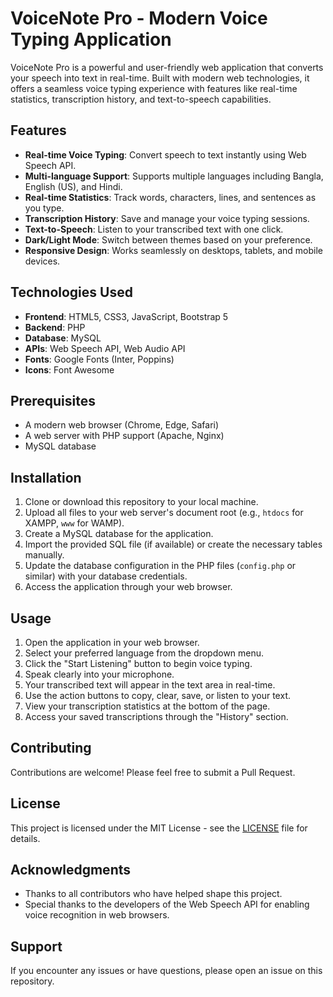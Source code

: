 # VoiceNote Pro - Modern Voice Typing Application

VoiceNote Pro is a powerful and user-friendly web application that converts your speech into text in real-time. Built with modern web technologies, it offers a seamless voice typing experience with features like real-time statistics, transcription history, and text-to-speech capabilities.

## Features

- **Real-time Voice Typing**: Convert speech to text instantly using Web Speech API.
- **Multi-language Support**: Supports multiple languages including Bangla, English (US), and Hindi.
- **Real-time Statistics**: Track words, characters, lines, and sentences as you type.
- **Transcription History**: Save and manage your voice typing sessions.
- **Text-to-Speech**: Listen to your transcribed text with one click.
- **Dark/Light Mode**: Switch between themes based on your preference.
- **Responsive Design**: Works seamlessly on desktops, tablets, and mobile devices.

## Technologies Used

- **Frontend**: HTML5, CSS3, JavaScript, Bootstrap 5
- **Backend**: PHP
- **Database**: MySQL
- **APIs**: Web Speech API, Web Audio API
- **Fonts**: Google Fonts (Inter, Poppins)
- **Icons**: Font Awesome

## Prerequisites

- A modern web browser (Chrome, Edge, Safari)
- A web server with PHP support (Apache, Nginx)
- MySQL database

## Installation

1. Clone or download this repository to your local machine.
2. Upload all files to your web server's document root (e.g., `htdocs` for XAMPP, `www` for WAMP).
3. Create a MySQL database for the application.
4. Import the provided SQL file (if available) or create the necessary tables manually.
5. Update the database configuration in the PHP files (`config.php` or similar) with your database credentials.
6. Access the application through your web browser.

## Usage

1. Open the application in your web browser.
2. Select your preferred language from the dropdown menu.
3. Click the "Start Listening" button to begin voice typing.
4. Speak clearly into your microphone.
5. Your transcribed text will appear in the text area in real-time.
6. Use the action buttons to copy, clear, save, or listen to your text.
7. View your transcription statistics at the bottom of the page.
8. Access your saved transcriptions through the "History" section.

## Contributing

Contributions are welcome! Please feel free to submit a Pull Request.

## License

This project is licensed under the MIT License - see the [LICENSE](LICENSE) file for details.

## Acknowledgments

- Thanks to all contributors who have helped shape this project.
- Special thanks to the developers of the Web Speech API for enabling voice recognition in web browsers.

## Support

If you encounter any issues or have questions, please open an issue on this repository.
